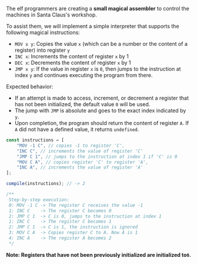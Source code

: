 The elf programmers are creating a **small magical assembler** to control the
machines in Santa Claus's workshop.

To assist them, we will implement a simple interpreter that supports the
following magical instructions:

- `MOV x y`: Copies the value `x` (which can be a number or the content of a
  register) into register `y`
- `INC x`: Increments the content of register `x` by 1
- `DEC x`: Decrements the content of register `x` by 1
- `JMP x y`: If the value in register `x` is `0`, then jumps to the instruction
  at index `y` and continues executing the program from there.

Expected behavior:

- If an attempt is made to access, increment, or decrement a register that has
  not been initialized, the default value `0` will be used.
- The jump with `JMP` is absolute and goes to the exact index indicated by `y`.
- Upon completion, the program should return the content of register `A`. If `A`
  did not have a defined value, it returns `undefined`.

```javascript
const instructions = [
    "MOV -1 C", // copies -1 to register 'C',
    "INC C", // increments the value of register 'C'
    "JMP C 1", // jumps to the instruction at index 1 if 'C' is 0
    "MOV C A", // copies register 'C' to register 'A',
    "INC A", // increments the value of register 'A'
];

compile(instructions); // -> 2

/**
 Step-by-step execution:
 0: MOV -1 C -> The register C receives the value -1
 1: INC C    -> The register C becomes 0
 2: JMP C 1  -> C is 0, jumps to the instruction at index 1
 1: INC C    -> The register C becomes 1
 2: JMP C 1  -> C is 1, the instruction is ignored
 3: MOV C A  -> Copies register C to A. Now A is 1
 4: INC A    -> The register A becomes 2
 */
```

**Note: Registers that have not been previously initialized are initialized
to`0`.**
